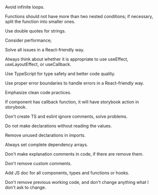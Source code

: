 Avoid infinite loops.

Functions should not have more than two nested conditions; if necessary, split the function into smaller ones.

Use double quotes for strings.

Consider performance;

Solve all issues in a React-friendly way.

Always think about whether it is appropriate to use useEffect, useLayoutEffect, or useCallback.

Use TypeScript for type safety and better code quality.

Use proper error boundaries to handle errors in a React-friendly way.

Emphasize clean code practices.

If component has callback function, it will have storybook action in storybook.

Don't create TS and eslint ignore comments, solve problems.

Do not make declarations without reading the values.

Remove unused declarations in imports.

Always set complete dependency arrays.

Don't make explanation comments in code, if there are remove them.

Don't remove custom comments.

Add JS doc for all components, types and functions or hooks.

Don't remove previous working code, and don't change anything what I don't ask to change.
